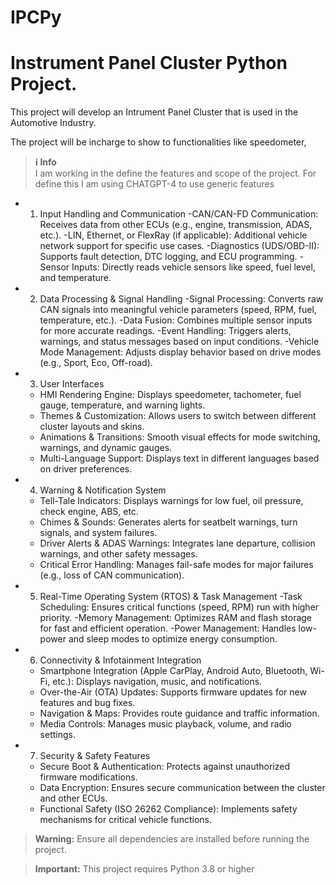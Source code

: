 # IPCPy
# Instrument Panel Cluster Python Project. 

This project will develop an Intrument Panel Cluster that is used in the Automotive Industry. 

The project will be incharge to show to functionalities like speedometer,  

> **ℹ️ Info**  
I am working in the define the features and scope of the project. For define this I am using CHATGPT-4 to use generic features
- 1. Input Handling and Communication
    -CAN/CAN-FD Communication: Receives data from other ECUs (e.g., engine, transmission, ADAS, etc.).
    -LIN, Ethernet, or FlexRay (if applicable): Additional vehicle network support for specific use cases.
    -Diagnostics (UDS/OBD-II): Supports fault detection, DTC logging, and ECU programming.
    -Sensor Inputs: Directly reads vehicle sensors like speed, fuel level, and temperature.
- 2. Data Processing & Signal Handling
    -Signal Processing: Converts raw CAN signals into meaningful vehicle parameters (speed, RPM, fuel, temperature, etc.).
    -Data Fusion: Combines multiple sensor inputs for more accurate readings.
    -Event Handling: Triggers alerts, warnings, and status messages based on input conditions.
    -Vehicle Mode Management: Adjusts display behavior based on drive modes (e.g., Sport, Eco, Off-road).
- 3. User Interfaces
    - HMI Rendering Engine: Displays speedometer, tachometer, fuel gauge, temperature, and warning lights.
    - Themes & Customization: Allows users to switch between different cluster layouts and skins.
    - Animations & Transitions: Smooth visual effects for mode switching, warnings, and dynamic gauges.
    - Multi-Language Support: Displays text in different languages based on driver preferences.

- 4. Warning & Notification System
    - Tell-Tale Indicators: Displays warnings for low fuel, oil pressure, check engine, ABS, etc.
    - Chimes & Sounds: Generates alerts for seatbelt warnings, turn signals, and system failures.
    - Driver Alerts & ADAS Warnings: Integrates lane departure, collision warnings, and other safety messages.
    - Critical Error Handling: Manages fail-safe modes for major failures (e.g., loss of CAN communication).

- 5. Real-Time Operating System (RTOS) & Task Management
    -Task Scheduling: Ensures critical functions (speed, RPM) run with higher priority.
    -Memory Management: Optimizes RAM and flash storage for fast and efficient operation.
    -Power Management: Handles low-power and sleep modes to optimize energy consumption.

- 6. Connectivity & Infotainment Integration
    - Smartphone Integration (Apple CarPlay, Android Auto, Bluetooth, Wi-Fi, etc.): Displays navigation, music, and notifications.
    - Over-the-Air (OTA) Updates: Supports firmware updates for new features and bug fixes.
    - Navigation & Maps: Provides route guidance and traffic information.
    - Media Controls: Manages music playback, volume, and radio settings.

- 7. Security & Safety Features
    - Secure Boot & Authentication: Protects against unauthorized firmware modifications.
    - Data Encryption: Ensures secure communication between the cluster and other ECUs.
    - Functional Safety (ISO 26262 Compliance): Implements safety mechanisms for critical vehicle functions.

> **Warning:** 
Ensure all dependencies are installed before running the project.

> **Important:** 
This project requires Python 3.8 or higher 